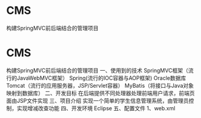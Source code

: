 # CMS
构建SpringMVC前后端结合的管理项目
# CMS
构建SpringMVC前后端结合的管理项目
一、使用到的技术
SpringMVC框架（流行的JavaWebMVC框架）
Spring(流行的IOC容器与AOP框架)
Oracle数据库
Tomcat（流行的应用服务器，JSP/Servlet容器）
MyBatis（将接口与Java对象映射到数据库）
二、开发目标
在后端提供不同处理器处理前端用户请求，前端页面由JSP文件实现
三、项目介绍
实现一个简单的学生信息管理系统，由管理员控制，实现增减改查功能
四、开发环境
Eclipse
五、配置文件
1、web.xml
